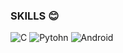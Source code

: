 ### SKILLS 😊
![C](https://img.shields.io/badge/C-A8B9CC?&style=for-the-badge&logo=C&logoColor=white)
![Pytohn](https://img.shields.io/badge/Python-3776AB?&style=for-the-badge&logo=Python&logoColor=white)
![Android](https://img.shields.io/badge/Android-3DDC84?&style=for-the-badge&logo=Android&logoColor=white)

<!---
HyunJJJUN/HyunJJJUN is a ✨ special ✨ repository because its `README.md` (this file) appears on your GitHub profile.
You can click the Preview link to take a look at your changes.
--->
